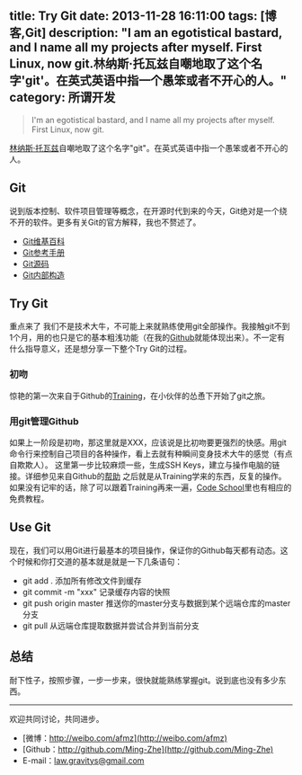 title: Try Git
date: 2013-11-28 16:11:00
tags: [博客,Git]
description: "I am an egotistical bastard, and I name all my projects after myself. First Linux, now git.林纳斯·托瓦兹自嘲地取了这个名字'git'。在英式英语中指一个愚笨或者不开心的人。"
category: 所谓开发
---


> I'm an egotistical bastard, and I name all my projects after myself. First Linux, now git.

[林纳斯·托瓦兹](http://zh.wikipedia.org/wiki/%E6%9E%97%E7%BA%B3%E6%96%AF%C2%B7%E6%89%98%E7%93%A6%E5%85%B9)自嘲地取了这个名字"git"。在英式英语中指一个愚笨或者不开心的人。

## Git
说到版本控制、软件项目管理等概念，在开源时代到来的今天，Git绝对是一个绕不开的软件。更多有关Git的官方解释，我也不赘述了。

* [Git维基百科](http://zh.wikipedia.org/wiki/Git)
* [Git参考手册](http://gitref.cyj.me/zh/)
* [Git源码](https://github.com/git/git)
* [Git内部构造](http://youngsterxyf.github.io/2013/09/28/learning-git-internals-by-example/)

## Try Git
重点来了
我们不是技术大牛，不可能上来就熟练使用git全部操作。我接触git不到1个月，用的也只是它的基本粗浅功能（在我的[Github](http://github.com/Ming-Zhe)就能体现出来）。不一定有什么指导意义，还是想分享一下整个Try Git的过程。

### 初吻
惊艳的第一次来自于Github的[Training](http://training.github.com/)，在小伙伴的怂恿下开始了git之旅。
### 用git管理Github
如果上一阶段是初吻，那这里就是XXX，应该说是比初吻要更强烈的快感。用git命令行来控制自己项目的各种操作，看上去就有种瞬间变身技术大牛的感觉（有点自欺欺人）。
这里第一步比较麻烦一些，生成SSH Keys，建立与操作电脑的链接。详细参见来自Github的[帮助](https://help.github.com/articles/generating-ssh-keys)
之后就是从Training学来的东西，反复的操作。
如果没有记牢的话，除了可以跟着Training再来一遍，[Code School](https://www.codeschool.com/courses/try-git)里也有相应的免费教程。

## Use Git
现在，我们可以用Git进行最基本的项目操作，保证你的Github每天都有动态。这个时候和你打交道的基本就是就是一下几条语句：

*  git add .    添加所有修改文件到缓存
*  git commit -m "xxx"    记录缓存内容的快照
*  git push origin master    推送你的master分支与数据到某个远端仓库的master分支
*  git pull    从远端仓库提取数据并尝试合并到当前分支

## 总结
耐下性子，按照步骤，一步一步来，很快就能熟练掌握git。说到底也没有多少东西。

***
欢迎共同讨论，共同进步。

* [微博：http://weibo.com/afmz](http://weibo.com/afmz)
* [Github：http://github.com/Ming-Zhe](http://github.com/Ming-Zhe)
* E-mail：law.gravitys@gmail.com